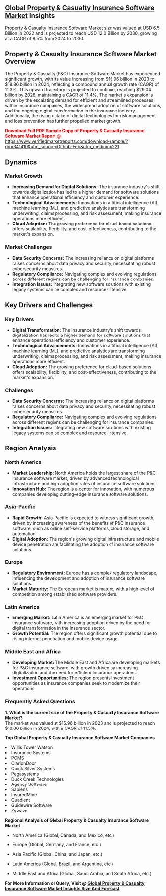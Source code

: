 <h2><a href="https://www.verifiedmarketreports.com/download-sample/?rid=341410&amp;utm_source=Github&amp;utm_medium=221" target="_blank">Global Property & Casualty Insurance Software Market</a> Insights</h2><p>Property & Casualty Insurance Software Market size was valued at USD 6.5 Billion in 2022 and is projected to reach USD 12.0 Billion by 2030, growing at a CAGR of 8.5% from 2024 to 2030.</p><p> <h2>Property & Casualty Insurance Software Market Overview</h2> <p>The Property & Casualty (P&C) Insurance Software Market has experienced significant growth, with its value increasing from $15.96 billion in 2023 to $18.86 billion in 2024, reflecting a compound annual growth rate (CAGR) of 11.3%. This upward trajectory is projected to continue, reaching $29.04 billion by 2028, maintaining a CAGR of 11.4%. The market's expansion is driven by the escalating demand for efficient and streamlined processes within insurance companies, the widespread adoption of software solutions, and the ongoing digital transformation in the insurance industry. Additionally, the rising uptake of digital technologies for risk management and loss prevention has further propelled market growth. </p> <p><p><span class=""><span style="color: #ff0000;"><strong>Download Full PDF Sample Copy of Property & Casualty Insurance Software Market Report</strong> @ </span><a href="https://www.verifiedmarketreports.com/download-sample/?rid=341410&amp;utm_source=Github-Feb&amp;utm_medium=221" target="_blank">https://www.verifiedmarketreports.com/download-sample/?rid=341410&amp;utm_source=Github-Feb&amp;utm_medium=221</a></span></p></p> <h2>Dynamics</h2> <h3>Market Growth</h3> <ul> <li><strong>Increasing Demand for Digital Solutions:</strong> The insurance industry's shift towards digitalization has led to a higher demand for software solutions that enhance operational efficiency and customer experience. </li> <li><strong>Technological Advancements:</strong> Innovations in artificial intelligence (AI), machine learning (ML), and predictive analytics are transforming underwriting, claims processing, and risk assessment, making insurance operations more efficient. </li> <li><strong>Cloud Adoption:</strong> The growing preference for cloud-based solutions offers scalability, flexibility, and cost-effectiveness, contributing to the market's expansion. </li> </ul> <h3>Market Challenges</h3> <ul> <li><strong>Data Security Concerns:</strong> The increasing reliance on digital platforms raises concerns about data privacy and security, necessitating robust cybersecurity measures. </li> <li><strong>Regulatory Compliance:</strong> Navigating complex and evolving regulations across different regions can be challenging for insurance companies. </li> <li><strong>Integration Issues:</strong> Integrating new software solutions with existing legacy systems can be complex and resource-intensive. </li> </ul> <h2>Key Drivers and Challenges</h2> <h3>Key Drivers</h3> <ul> <li><strong>Digital Transformation:</strong> The insurance industry's shift towards digitalization has led to a higher demand for software solutions that enhance operational efficiency and customer experience. </li> <li><strong>Technological Advancements:</strong> Innovations in artificial intelligence (AI), machine learning (ML), and predictive analytics are transforming underwriting, claims processing, and risk assessment, making insurance operations more efficient. </li> <li><strong>Cloud Adoption:</strong> The growing preference for cloud-based solutions offers scalability, flexibility, and cost-effectiveness, contributing to the market's expansion. </li> </ul> <h3>Challenges</h3> <ul> <li><strong>Data Security Concerns:</strong> The increasing reliance on digital platforms raises concerns about data privacy and security, necessitating robust cybersecurity measures. </li> <li><strong>Regulatory Compliance:</strong> Navigating complex and evolving regulations across different regions can be challenging for insurance companies. </li> <li><strong>Integration Issues:</strong> Integrating new software solutions with existing legacy systems can be complex and resource-intensive. </li> </ul> <h2>Region Analysis</h2> <h3>North America</h3> <ul> <li><strong>Market Leadership:</strong> North America holds the largest share of the P&C insurance software market, driven by advanced technological infrastructure and high adoption rates of insurance software solutions. </li> <li><strong>Innovation Hub:</strong> The region is a center for innovation, with numerous companies developing cutting-edge insurance software solutions. </li> </ul> <h3>Asia-Pacific</h3> <ul> <li><strong>Rapid Growth:</strong> Asia-Pacific is expected to witness significant growth, driven by increasing awareness of the benefits of P&C insurance software, such as online self-service platforms, cloud storage, and automation. </li> <li><strong>Digital Adoption:</strong> The region's growing digital infrastructure and mobile device penetration are facilitating the adoption of insurance software solutions. </li> </ul> <h3>Europe</h3> <ul> <li><strong>Regulatory Environment:</strong> Europe has a complex regulatory landscape, influencing the development and adoption of insurance software solutions. </li> <li><strong>Market Maturity:</strong> The European market is mature, with a high level of competition among established software providers. </li> </ul> <h3>Latin America</h3> <ul> <li><strong>Emerging Market:</strong> Latin America is an emerging market for P&C insurance software, with increasing adoption driven by the need for digital transformation in the insurance sector. </li> <li><strong>Growth Potential:</strong> The region offers significant growth potential due to rising internet penetration and mobile device usage. </li> </ul> <h3>Middle East and Africa</h3> <ul> <li><strong>Developing Market:</strong> The Middle East and Africa are developing markets for P&C insurance software, with growth driven by increasing digitalization and the need for efficient insurance operations. </li> <li><strong>Investment Opportunities:</strong> The region presents investment opportunities as insurance companies seek to modernize their operations. </li> </ul> <h3>Frequently Asked Questions</h3> <p><strong>1. What is the current size of the Property & Casualty Insurance Software Market?</strong><br> The market was valued at $15.96 billion in 2023 and is projected to reach $18.86 billion in 2024, with a CAGR of 11.3%.</p><p><strong>Top Global Property & Casualty Insurance Software Market Companies</strong></p><div data-test-id=""><p><li>Willis Tower Watson</li><li> Insurance Systems</li><li> PCMS</li><li> ClarionDoor</li><li> Quick Silver Systems</li><li> Pegasystems</li><li> Duck Creek Technologies</li><li> Agency Software</li><li> Sapiens</li><li> InsuredMine</li><li> Quadient</li><li> Guidewire Software</li><li> Zywave</li></p><div><strong>Regional Analysis of&nbsp;Global Property & Casualty Insurance Software Market</strong></div><ul><li dir="ltr"><p dir="ltr">North America&nbsp;(Global, Canada, and Mexico, etc.)</p></li><li dir="ltr"><p dir="ltr">Europe (Global, Germany, and France, etc.)</p></li><li dir="ltr"><p dir="ltr">Asia Pacific&nbsp;(Global, China, and Japan, etc.)</p></li><li dir="ltr"><p dir="ltr">Latin America&nbsp;(Global, Brazil, and Argentina, etc.)</p></li><li dir="ltr">Middle East and Africa&nbsp;(Global, Saudi Arabia, and South Africa, etc.)</li></ul><p><strong>For More Information or Query, Visit @&nbsp;</strong><strong><a href="https://www.verifiedmarketreports.com/product/property-casualty-insurance-software-market/?utm_source=Github&amp;utm_medium=221" target="_blank">Global Property & Casualty Insurance Software Market Insights Size And Forecast</a></strong></p></div>
